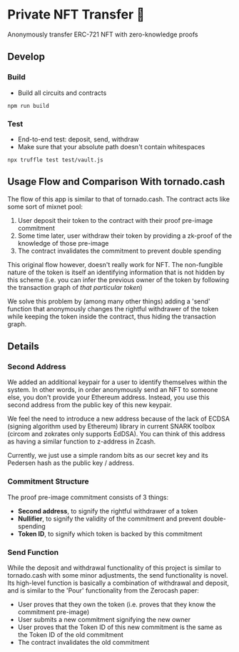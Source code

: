 # Private NFT Transfer 🎨
Anonymously transfer ERC-721 NFT with zero-knowledge proofs

## Develop
### Build 
- Build all circuits and contracts
```
npm run build
```

### Test
- End-to-end test: deposit, send, withdraw
- Make sure that your absolute path doesn't contain whitespaces
```
npx truffle test test/vault.js
```

## Usage Flow and Comparison With tornado.cash
The flow of this app is similar to that of tornado.cash. The contract acts like some sort of mixnet pool:
1. User deposit their token to the contract with their proof pre-image commitment
2. Some time later, user withdraw their token by providing a zk-proof of the knowledge of those pre-image
3. The contract invalidates the commitment to prevent double spending

This original flow however, doesn't really work for NFT. The non-fungible nature of the token is itself an identifying information that is not hidden by this scheme (i.e. you can infer the previous owner of the token by following the transaction graph of _that particular token_) 

We solve this problem by (among many other things) adding a 'send' function that anonymously changes the rightful withdrawer of the token while keeping the token inside the contract, thus hiding the transaction graph.

## Details
### Second Address
We added an additional keypair for a user to identify themselves within the system. In other words, in order anonymously send an NFT to someone else, you don't provide your Ethereum address. Instead, you use this second address from the public key of this new keypair.

We feel the need to introduce a new address because of the lack of ECDSA (signing algorithm used by Ethereum) library in current SNARK toolbox (circom and zokrates only supports EdDSA). You can think of this address as having a similar function to z-address in Zcash.

Currently, we just use a simple random bits as our secret key and its Pedersen hash as the public key / address.

### Commitment Structure
The proof pre-image commitment consists of 3 things:
- __Second address__, to signify the rightful withdrawer of a token
- __Nullifier__, to signify the validity of the commitment and prevent double-spending
- __Token ID__, to signify which token is backed by this commitment

### Send Function
While the deposit and withdrawal functionality of this project is similar to tornado.cash with some minor adjustments, the send functionality is novel. Its high-level function is basically a combination of withdrawal and deposit, and is similar to the 'Pour' functionality from the Zerocash paper:
- User proves that they own the token (i.e. proves that they know the commitment pre-image)
- User submits a new commitment signifying the new owner
- User proves that the Token ID of this new commitment is the same as the Token ID of the old commitment
- The contract invalidates the old commitment  